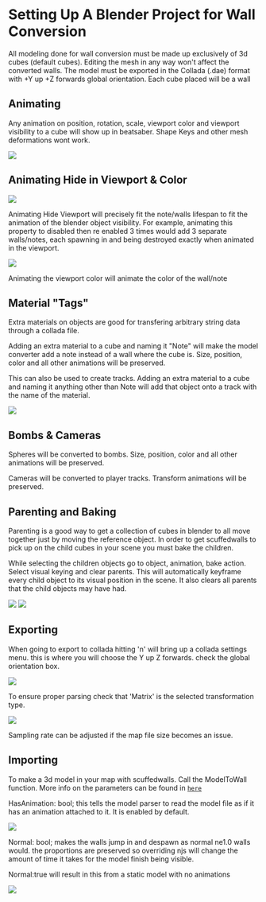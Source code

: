 # Setting Up A Blender Project for Wall Conversion

All modeling done for wall conversion must be made up exclusively of 3d cubes (default cubes). Editing the mesh in any way won't affect the converted walls. The model must be exported in the Collada (.dae) format with +Y up +Z forwards global orientation. Each cube placed will be a wall

## Animating
Any animation on position, rotation, scale, viewport color and viewport visibility to a cube will show up in beatsaber. Shape Keys and other mesh deformations wont work.

![](Images/Blender/transformation.jpg)

## Animating Hide in Viewport & Color

![](Images/Blender/viewport.jpg)

Animating Hide Viewport will precisely fit the note/walls lifespan to fit the animation of the blender object visibility. For example, animating this property to disabled then re enabled 3 times would add 3 separate walls/notes, each spawning in and being destroyed exactly when animated in the viewport.

![](Images/Blender/animateview.gif)


Animating the viewport color will animate the color of the wall/note


## Material "Tags"

Extra materials on objects are good for transfering arbitrary string data through a collada file.

Adding an extra material to a cube and naming it "Note" will make the model converter add a note instead of a wall where the cube is. Size, position, color and all other animations will be preserved.

This can also be used to create tracks. Adding an extra material to a cube and naming it anything other than Note will add that object onto a track with the name of the material.

![](Images/Blender/tracc.jpg)

## Bombs & Cameras

Spheres will be converted to bombs. Size, position, color and all other animations will be preserved.

Cameras will be converted to player tracks. Transform animations will be preserved.


##  Parenting and Baking


Parenting is a good way to get a collection of cubes in blender to all move together just by moving the reference object. In order to get scuffedwalls to pick up on the child cubes in your scene you must bake the children.

While selecting the children objects go to object, animation, bake action. Select visual keying and clear parents. This will automatically keyframe every child object to its visual position in the scene. It also clears all parents that the child objects may have had.

![](Images/Blender/bake.png)
![](Images/Blender/bake2.png)

## Exporting

When going to export to collada hitting 'n' will bring up a collada settings menu. this is where you will choose the Y up Z forwards. check the global orientation box.


![](Images/Blender/global%20or.jpg)

To ensure proper parsing check that 'Matrix' is the selected transformation type.

![](Images/Blender/animation.jpg)

Sampling rate can be adjusted if the map file size becomes an issue.

## Importing

To make a 3d model in your map with scuffedwalls. Call the ModelToWall function. More info on the parameters can be found in [`here`](Functions.md)

HasAnimation: bool; this tells the model parser to read the model file as if it has an animation attached to it. It is enabled by default.

![](Images/Blender/text%20examlpe.gif)

Normal: bool; makes the walls jump in and despawn as normal ne1.0 walls would. the proportions are preserved so overriding njs will change the amount of time it takes for the model finish being visible.

Normal:true will result in this from a static model with no animations

![](Images/Blender/normal.gif)

